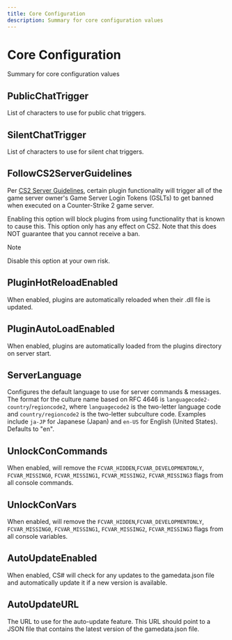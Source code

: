 ```yaml
---
title: Core Configuration
description: Summary for core configuration values
---
```


# Core Configuration

Summary for core configuration values

## PublicChatTrigger

List of characters to use for public chat triggers.

## SilentChatTrigger

List of characters to use for silent chat triggers.

## FollowCS2ServerGuidelines

Per [CS2 Server Guidelines](https://blog.counter-strike.net/index.php/server_guidelines/), certain plugin
functionality will trigger all of the game server owner's Game Server Login Tokens
(GSLTs) to get banned when executed on a Counter-Strike 2 game server.

Enabling this option will block plugins from using functionality that is known to cause this.
This option only has any effect on CS2. Note that this does NOT guarantee that you cannot
receive a ban.

> [!NOTE]
> Disable this option at your own risk.

## PluginHotReloadEnabled

When enabled, plugins are automatically reloaded when their .dll file is updated.

## PluginAutoLoadEnabled

When enabled, plugins are automatically loaded from the plugins directory on server start.

## ServerLanguage

Configures the default language to use for server commands & messages. The format for the culture name based on RFC 4646 is `languagecode2-country`/`regioncode2`, where `languagecode2` is the two-letter language code and `country/regioncode2` is the two-letter subculture code. Examples include `ja-JP` for Japanese (Japan) and `en-US` for English (United States). Defaults to "en".

## UnlockConCommands

When enabled, will remove the `FCVAR_HIDDEN`,`FCVAR_DEVELOPMENTONLY`, `FCVAR_MISSING0`, `FCVAR_MISSING1`, `FCVAR_MISSING2`, `FCVAR_MISSING3` flags from all console commands.

## UnlockConVars

When enabled, will remove the `FCVAR_HIDDEN`,`FCVAR_DEVELOPMENTONLY`, `FCVAR_MISSING0`, `FCVAR_MISSING1`, `FCVAR_MISSING2`, `FCVAR_MISSING3` flags from all console variables.

## AutoUpdateEnabled

When enabled, CS# will check for any updates to the gamedata.json file and automatically update it if a new version is available.

## AutoUpdateURL
The URL to use for the auto-update feature. This URL should point to a JSON file that contains the latest version of the gamedata.json file.